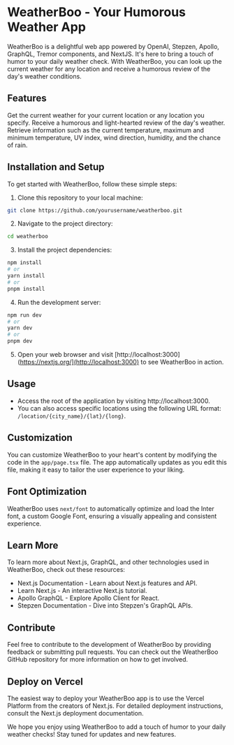 # WeatherBoo - Your Humorous Weather App
WeatherBoo is a delightful web app powered by OpenAI, Stepzen, Apollo, GraphQL, Tremor components, and NextJS. It's here to bring a touch of humor to your daily weather check. With WeatherBoo, you can look up the current weather for any location and receive a humorous review of the day's weather conditions.

## Features
Get the current weather for your current location or any location you specify.
Receive a humorous and light-hearted review of the day's weather.
Retrieve information such as the current temperature, maximum and minimum temperature, UV index, wind direction, humidity, and the chance of rain.

## Installation and Setup
To get started with WeatherBoo, follow these simple steps:

1. Clone this repository to your local machine:

```bash
git clone https://github.com/yourusername/weatherboo.git
```

2. Navigate to the project directory:

```bash
cd weatherboo
```

3. Install the project dependencies:

```bash
npm install
# or
yarn install
# or
pnpm install
```

4. Run the development server:

```bash
npm run dev
# or
yarn dev
# or
pnpm dev
```

5. Open your web browser and visit [http://localhost:3000](https://nextjs.org/](http://localhost:3000) to see WeatherBoo in action.

## Usage
- Access the root of the application by visiting http://localhost:3000.
- You can also access specific locations using the following URL format: `/location/{city_name}/{lat}/{long}`.

## Customization
You can customize WeatherBoo to your heart's content by modifying the code in the `app/page.tsx` file. The app automatically updates as you edit this file, making it easy to tailor the user experience to your liking.

## Font Optimization
WeatherBoo uses `next/font` to automatically optimize and load the Inter font, a custom Google Font, ensuring a visually appealing and consistent experience.

## Learn More
To learn more about Next.js, GraphQL, and other technologies used in WeatherBoo, check out these resources:

- Next.js Documentation - Learn about Next.js features and API.
- Learn Next.js - An interactive Next.js tutorial.
- Apollo GraphQL - Explore Apollo Client for React.
- Stepzen Documentation - Dive into Stepzen's GraphQL APIs.

## Contribute
Feel free to contribute to the development of WeatherBoo by providing feedback or submitting pull requests. You can check out the WeatherBoo GitHub repository for more information on how to get involved.

## Deploy on Vercel
The easiest way to deploy your WeatherBoo app is to use the Vercel Platform from the creators of Next.js. For detailed deployment instructions, consult the Next.js deployment documentation.

We hope you enjoy using WeatherBoo to add a touch of humor to your daily weather checks! Stay tuned for updates and new features.
